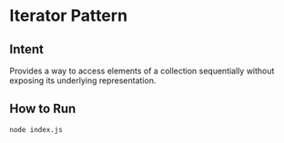 # Iterator Pattern

## Intent
Provides a way to access elements of a collection sequentially without exposing its underlying representation.

## How to Run
```bash
node index.js
```
